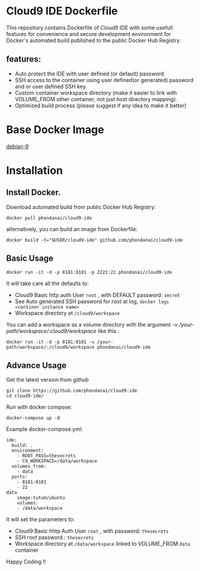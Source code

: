 Cloud9 IDE Dockerfile
================

This repository contains Dockerfile of Cloud9 IDE with some usefull features for convenience and secure development environment for Docker's automated build published to the public Docker Hub Registry.

## features:
- Auto protect the IDE with user defined (or default) password.
- SSH access to the container using user defined(or generated) password and or user defined SSH key.
- Custom container workspace directory (make it easier to link with VOLUME_FROM other container, not just host directory mapping).
- Optimized build process (please suggest if any idea to make it better)

# Base Docker Image
[debian-9](https://hub.docker.com/_/debian/)

# Installation

## Install Docker.

Download automated build from public Docker Hub Registry: 

    docker pull phondanai/cloud9-ide

alternatively, you can build an image from Dockerfile:

    docker build -t="$USER/cloud9-ide" github.com/phondanai/cloud9-ide
    
    
## Basic Usage

    docker run -it -d -p 8181:8181 -p 2222:22 phondanai/cloud9-ide
    
It will take care all the defaults to:

- Cloud9 Basic http auth User `root` , with DEFAULT password: `secret`
- See Auto generated SSH password for root at log, `docker logs <continer instance name>`
- Workspace directory at `/cloud9/workspace` 
    
You can add a workspace as a volume directory with the argument *-v /your-path/workspace/:cloud9/workspace* like this :

    docker run -it -d -p 8181:8181 -v /your-path/workspace/:/cloud9/workspace phondanai/cloud9-ide


## Advance Usage

Get the latest version from github

    git clone https://github.com/phondanai/cloud9-ide
    cd cloud9-ide/

Run with docker compose:

    docker-compose up -d
    
Example docker-compose.yml:

    ide:
      build: .
      environment:
        - ROOT_PASS=thesecrets
        - C9_WORKSPACE=/data/workspace
      volumes_from:
        - data
      ports:
        - 8181:8181
        - 22
    data
        image:tutum/ubuntu
        volumes:
        - /data/workspace


It will set the parameters to:

- Cloud9 Basic hhtp Auth User `root` , with password: `thesecrets`
- SSH root password : `thesecrets`
- Workspace directory at `/data/workspace` linked to VOLUME_FROM `data` container
 

Happy Coding !!
